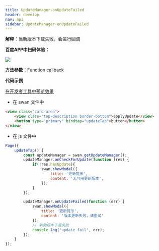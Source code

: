 ```yaml
---
title: UpdateManager.onUpdateFailed 
header: develop
nav: api
sidebar: UpdateManager-onUpdateFailed 
---
```

 

 

**解释**：当新版本下载失败，会进行回调

**百度APP中扫码体验：**

<img src="https://b.bdstatic.com/miniapp/assets/images/doc_demo/pages_getUpdateManager.png"  class="demo-qrcode-image" />

**方法参数**：Function callback

**代码示例**

[在开发者工具中预览效果](swanide://fragment/65877d62da2f54c951b087ed53ee2dc91573808765114)

* 在 swan 文件中
```html
<view class="card-area">
    <view class="top-description border-bottom">applyUpdate</view>
    <button type="primary" bindtap="updateTap">button</button>   
</view>
```

* 在 js 文件中
```js
Page({
    updateTap() {
        const updateManager = swan.getUpdateManager();
        updateManager.onCheckForUpdate(function (res) {
            if(!res.hasUpdate){
                swan.showModal({
                    title: '更新提示',
                    content: '无可用更新版本',
                });
            }
        });

        updateManager.onUpdateFailed(function (err) {
            swan.showModal({
                title: '更新提示',
                content: '版本更新失败，请重试'
            });
            // 新的版本下载失败
            console.log('update fail', err);
        });
    }
});
```
